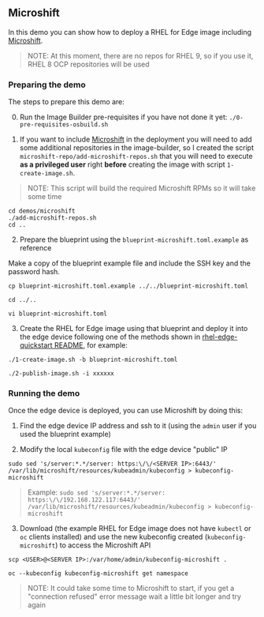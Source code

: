 
## Microshift

In this demo you can show how to deploy a RHEL for Edge image including [Microshift](https://github.com/redhat-et/microshift).

> NOTE: At this moment, there are no repos for RHEL 9, so if you use it, RHEL 8 OCP repositories will be used

### Preparing the demo

The steps to prepare this demo are:

0) Run the Image Builder pre-requisites if you have not done it yet: `./0-pre-requisites-osbuild.sh`


1) If you want to include [Microshift](https://github.com/redhat-et/microshift) in the deployment you will need to add some additional repositories in the image-builder, so I created the script `microshift-repo/add-microshift-repos.sh` that you will need to execute **as a privileged user** right **before** creating the image with script `1-create-image.sh`.

> NOTE: This script will build the required Microshift RPMs so it will take some time

```
cd demos/microshift
./add-microshift-repos.sh
cd ..
```

2)  Prepare the blueprint using the `blueprint-microshift.toml.example` as reference

Make a copy of the blueprint example file and include the SSH key and the password hash.

```
cp blueprint-microshift.toml.example ../../blueprint-microshift.toml

cd ../..

vi blueprint-microshift.toml
```

3) Create the RHEL for Edge image using that blueprint and deploy it into the edge device following one of the methods shown in [rhel-edge-quickstart README](https://github.com/luisarizmendi/rhel-edge-quickstart), for example:

```
./1-create-image.sh -b blueprint-microshift.toml

./2-publish-image.sh -i xxxxxx
```


### Running the demo

Once the edge device is deployed, you can use Microshift by doing this:

1) Find the edge device IP address and ssh to it (using the `admin` user if you used the blueprint example)

2) Modify the local `kubeconfig` file with the edge device "public" IP

```
sudo sed 's/server:*.*/server: https:\/\/<SERVER IP>:6443/' /var/lib/microshift/resources/kubeadmin/kubeconfig > kubeconfig-microshift
```

> Example: `sudo sed 's/server:*.*/server: https:\/\/192.168.122.117:6443/' /var/lib/microshift/resources/kubeadmin/kubeconfig > kubeconfig-microshift`

3) Download (the example RHEL for Edge image does not have `kubectl` or `oc` clients installed) and use the new kubeconfig created (`kubeconfig-microshift`) to access the Microshift API


```
scp <USER>@<SERVER IP>:/var/home/admin/kubeconfig-microshift .

oc --kubeconfig kubeconfig-microshift get namespace
```

> NOTE: It could take some time to Microshift to start, if you get a "connection refused" error message wait a little bit longer and try again

